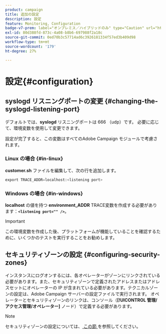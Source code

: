 ```yaml
---
product: campaign
title: 追加の設定
description: 設定
feature: Monitoring, Configuration
badge-v7-prem: label="オンプレミス／ハイブリッドのみ" type="Caution" url="https://experienceleague.adobe.com/docs/campaign-classic/using/installing-campaign-classic/architecture-and-hosting-models/hosting-models-lp/hosting-models.html?lang=ja" tooltip="オンプレミスデプロイメントとハイブリッドデプロイメントにのみ適用されます"
exl-id: 80d388fd-873c-4a08-b8b6-697988f2a18c
source-git-commit: 0ed70b3c57714ad6c3926181334f57ed3b409d98
workflow-type: tm+mt
source-wordcount: '179'
ht-degree: 27%

---
```


# 設定{#configuration}



## syslogd リスニングポートの変更 {#changing-the-syslogd-listening-port}

デフォルトでは、**syslogd** リスニングポートは 666 （udp）です。 必要に応じて、環境変数を使用して変更できます。

設定が完了すると、この変数はすべてのAdobe Campaign モジュールで考慮されます。

### Linux の場合 {#in-linux}

**customer.sh** ファイルを編集して、次の行を追加します。

```sql
export TRACE_ADDR=localhost:<listening port>
```

### Windows の場合 {#in-windows}

**localhost** の値を持つ **environment_ADDR** TRACE変数を作成する必要があります：**`<listening port="" />`**。

>[!IMPORTANT]
>
>この環境変数を作成した後、プラットフォームが機能していることを確認するために、いくつかのテストを実行することをお勧めします。

## セキュリティゾーンの設定 {#configuring-security-zones}

インスタンスにログオンするには、各オペレーターがゾーンにリンクされている必要があります。また、セキュリティゾーンで定義されたアドレスまたはアドレスセットにオペレーターの IP が含まれている必要があります。テクニカルゾーンの設定は、Adobe Campaign サーバーの設定ファイルで実行されます。 オペレーターとセキュリティゾーンのリンクは、コンソール（**[!UICONTROL 管理/アクセス管理/オペレーター]** ノード）で定義する必要があります。

>[!NOTE]
>
>セキュリティゾーンの設定については、[&#x200B; この節 &#x200B;](../../installation/using/security-zones.md) を参照してください。
